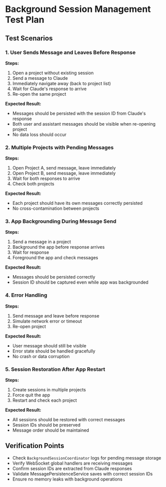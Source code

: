 # Background Session Management Test Plan

## Test Scenarios

### 1. User Sends Message and Leaves Before Response
**Steps:**
1. Open a project without existing session
2. Send a message to Claude
3. Immediately navigate away (back to project list)
4. Wait for Claude's response to arrive
5. Re-open the same project

**Expected Result:**
- Messages should be persisted with the session ID from Claude's response
- Both user and assistant messages should be visible when re-opening project
- No data loss should occur

### 2. Multiple Projects with Pending Messages
**Steps:**
1. Open Project A, send message, leave immediately
2. Open Project B, send message, leave immediately  
3. Wait for both responses to arrive
4. Check both projects

**Expected Result:**
- Each project should have its own messages correctly persisted
- No cross-contamination between projects

### 3. App Backgrounding During Message Send
**Steps:**
1. Send a message in a project
2. Background the app before response arrives
3. Wait for response
4. Foreground the app and check messages

**Expected Result:**
- Messages should be persisted correctly
- Session ID should be captured even while app was backgrounded

### 4. Error Handling
**Steps:**
1. Send message and leave before response
2. Simulate network error or timeout
3. Re-open project

**Expected Result:**
- User message should still be visible
- Error state should be handled gracefully
- No crash or data corruption

### 5. Session Restoration After App Restart
**Steps:**
1. Create sessions in multiple projects
2. Force quit the app
3. Restart and check each project

**Expected Result:**
- All sessions should be restored with correct messages
- Session IDs should be preserved
- Message order should be maintained

## Verification Points

- Check `BackgroundSessionCoordinator` logs for pending message storage
- Verify WebSocket global handlers are receiving messages
- Confirm session IDs are extracted from Claude responses
- Validate MessagePersistenceService saves with correct session IDs
- Ensure no memory leaks with background operations